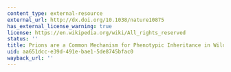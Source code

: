 ```yaml
---
content_type: external-resource
external_url: http://dx.doi.org/10.1038/nature10875
has_external_license_warning: true
license: https://en.wikipedia.org/wiki/All_rights_reserved
status: ''
title: Prions are a Common Mechanism for Phenotypic Inheritance in Wild Yeasts
uid: aa651dcc-e39d-491e-bae1-5de8745bfac0
wayback_url: ''
---
```

